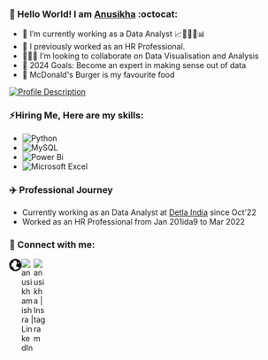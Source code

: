 ### :wave: Hello World! I am [Anusikha] :octocat:

- 🌱 I’m currently working as a Data Analyst 📈👩🏻‍💻📊
- 🔭 I previously worked as an HR Professional.
- 🧑‍🤝‍🧑 I’m looking to collaborate on Data Visualisation and Analysis
- 🥅 2024 Goals: Become an expert in making sense out of data
- 🍔 McDonald's Burger is my favourite food


[![Profile Description](https://readme-typing-svg.herokuapp.com?color=%2336BCF7&center=true&vCenter=true&width=600&lines=Hello+World+👋,+I+am+Anusikha;+Welcome+to+My+Profile!;Always+learning+new+things+;Data+Analysis+enthusiast)](https://github.com/anusikhajha)
 
### ⚡Hiring Me, Here are my skills:
- ![Python](https://img.shields.io/badge/python-3670A0?style=for-the-badge&logo=python&logoColor=ffdd54)
- ![MySQL](https://img.shields.io/badge/mysql-%2300f.svg?style=for-the-badge&logo=mysql&logoColor=white)
- ![Power Bi](https://img.shields.io/badge/power_bi-F2C811?style=for-the-badge&logo=powerbi&logoColor=white)
- ![Microsoft Excel](https://img.shields.io/badge/Microsoft_Excel-217346?style=for-the-badge&logo=microsoft-excel&logoColor=white)
 
### :airplane: Professional Journey

- Currently working as an Data Analyst at [Detla India](https://deltas.co.in) since Oct'22
- Worked as an HR Professional from Jan 201ida9 to Mar 2022



[Anusikha]: https://anusikhajha.github.io
[Delta India]: https://deltas.co.in/
[website]: https://anusikhajha.github.io
[linkedin]: https://www.linkedin.com/in/anusikhamishra/
[instagram]: https://www.instagram.com/anusikha/


### :call_me_hand: Connect with me:

[<img align="left" alt="anusikhajha.github.io" width="22px" src="https://raw.githubusercontent.com/iconic/open-iconic/master/svg/globe.svg" />][website]
[<img align="left" alt="anusikhamishra | LinkedIn" width="22px" src="https://cdn.jsdelivr.net/npm/simple-icons@v3/icons/linkedin.svg" />][linkedin]
[<img align="left" alt="anusikha | Instagram" width="22px" src="https://cdn.jsdelivr.net/npm/simple-icons@v3/icons/instagram.svg" />][instagram]
